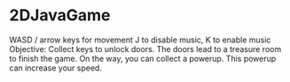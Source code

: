 # 2DJavaGame
WASD / arrow keys for movement
J to disable music, K to enable music
Objective: Collect keys to unlock doors. The doors lead to a treasure room to finish the game. On the way, you can collect a powerup. This powerup can increase your speed.
